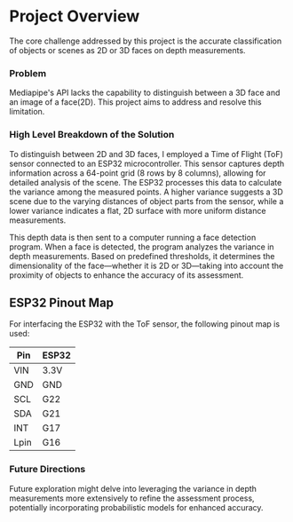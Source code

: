 # Project Overview

The core challenge addressed by this project is the accurate classification of
objects or scenes as 2D or 3D faces on depth measurements.

### Problem

Mediapipe's API lacks the capability to distinguish between a 3D face and an
image of a face(2D). This project aims to address and resolve this limitation.

### High Level Breakdown of the Solution

To distinguish between 2D and 3D faces, I employed a Time of Flight (ToF) sensor
connected to an ESP32 microcontroller. This sensor captures depth information
across a 64-point grid (8 rows by 8 columns), allowing for detailed analysis of
the scene. The ESP32 processes this data to calculate the variance among the
measured points. A higher variance suggests a 3D scene due to the varying
distances of object parts from the sensor, while a lower variance indicates a
flat, 2D surface with more uniform distance measurements.

This depth data is then sent to a computer running a face detection program.
When a face is detected, the program analyzes the variance in depth
measurements. Based on predefined thresholds, it determines the dimensionality
of the face—whether it is 2D or 3D—taking into account the proximity of objects
to enhance the accuracy of its assessment.

## ESP32 Pinout Map

For interfacing the ESP32 with the ToF sensor, the following pinout map is used:

| Pin  | ESP32 |
| ---- | ----- |
| VIN  | 3.3V  |
| GND  | GND   |
| SCL  | G22   |
| SDA  | G21   |
| INT  | G17   |
| Lpin | G16   |

### Future Directions

Future exploration might delve into leveraging the variance in depth
measurements more extensively to refine the assessment process, potentially
incorporating probabilistic models for enhanced accuracy.
